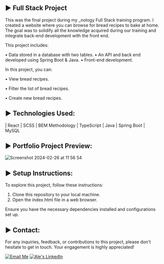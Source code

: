 ► Full Stack Project 
---

This was the final project during my _nology Full Stack training program. I created a website where you can browse for bread recipes to bake at home. The goal was to solidify all the knowledge acquired during our training and integrate back-end development with the front end.

This project includes:

  • Data stored in a database with two tables. 
  • An API and back end developed using Spring Boot & Java.
  • Front-end development.

In this project, you can:

 • View bread recipes.

 • Filter the list of bread recipes.

 • Create new bread recipes.

► Technologies Used:
---

| React | SCSS | BEM Methodology | TypeScript | Java | Spring Boot | MySQL

► Portfolio Project Preview: 
---

![Screenshot 2024-02-26 at 11 56 54](https://github.com/AISimonetta/full-stack/assets/122782260/b35d5e60-2ad0-4eaf-8c61-59ed406b8143)


► Setup Instructions:
---

To explore this project, follow these instructions:

1. Clone this repository to your local machine.
2. Open the index.html file in a web browser.

Ensure you have the necessary dependencies installed and configurations set up.

► Contact:
--
For any inquiries, feedback, or contributions to this project, please don't hesitate to get in touch. Your engagement is highly appreciated!

[![Email Me](https://img.shields.io/badge/Email-Me-red?style=for-the-badge&logo=gmail&logoColor=white)](mailto:info@simonettaalejandra.com)
[![Ale's LinkedIn](https://img.shields.io/badge/-LinkedIn-blue?style=for-the-badge&logo=linkedin&logoColor=white)](www.linkedin.com/in/alejandrasimonetta)



